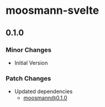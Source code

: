 # moosmann-svelte

## 0.1.0

### Minor Changes

- Initial Version

### Patch Changes

- Updated dependencies
  - moosmann@0.1.0
